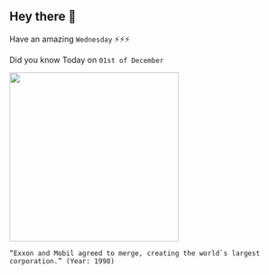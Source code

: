 ## Hey there 👋
Have an amazing `Wednesday` ⚡⚡⚡

Did you know Today on `01st of December`
 
 [<img src="https://pbs.twimg.com/media/Cyc13uAUUAEPBB-.jpg" width="300" />](https://www.latimes.com/archives/la-xpm-1998-dec-02-mn-49856-story.html) 
 ```
“Exxon and Mobil agreed to merge, creating the world`s largest corporation.” (Year: 1998)
```
